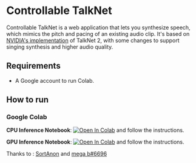 # Controllable TalkNet 
Controllable TalkNet is a web application that lets you synthesize speech, 
which mimics the pitch and pacing of an existing audio clip. It's based on [NVIDIA's implementation](https://github.com/NVIDIA/NeMo)
of TalkNet 2, with some changes to support singing synthesis and higher audio quality.

## Requirements
* A Google account to run Colab.

## How to run
### Google Colab

**CPU Inference Notebook**: <a href="https://colab.research.google.com/github/justinjohn0306/ControllableTalkNet/blob/main/ControllableTalkNet(CPU).ipynb" target="_parent"><img src="https://colab.research.google.com/assets/colab-badge.svg" alt="Open In Colab"/></a> and follow the instructions.

**GPU Inference Notebook**: <a href="https://colab.research.google.com/github/justinjohn0306/ControllableTalkNet/blob/main/Controllable_TalkNet(GPU).ipynb" target="_parent"><img src="https://colab.research.google.com/assets/colab-badge.svg" alt="Open In Colab"/></a> and follow the instructions.

Thanks to : [SortAnon](https://github.com/SortAnon) and [mega b#6696](https://github.com/johnpaulbin)
